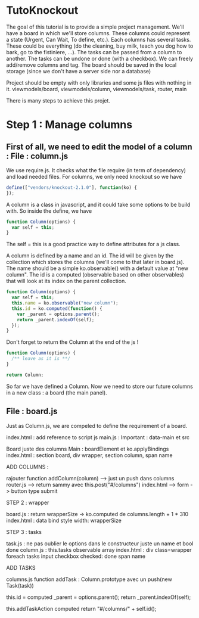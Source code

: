 TutoKnockout
============

The goal of this tutorial is to provide a simple project management.
We'll have a board in which we'll store columns. These columns could represent a state (Urgent, Can Wait, To define, etc.).
Each columns has several tasks. These could be everything (do the cleaning, buy milk, teach you dog how to bark, go to the fistiniere, ...).
The tasks can be passed from a column to another. The tasks can be undone or done (with a checkbox).
We can freely add/remove columns and tag.
The board should be saved in the local storage (since we don't have a server side nor a database)


Project should be empty with only libraries and some js files with nothing in it.
viewmodels/board, viewmodels/column, viewmodels/task, router, main

There is many steps to achieve this projet.

Step 1 : Manage columns
=======================

First of all, we need to edit the model of a column :
File : column.js
----------------
We use require.js. It checks what the file require (in term of dependency) and load needed files. For columns, we only need knockout
so we have 
```javascript
define(["vendors/knockout-2.1.0"], function(ko) {
});
```
A column is a class in javascript, and it could take some options to be build with. So inside the define, we have
```javascript
function Column(options) {
  var self = this;
}
```
The self = this is a good practice way to define attributes for a js class. 

A column is defined by a name and an id. The id will be given by the collection which stores the columns (we'll come to that later in board.js).
The name should be a simple ko.observable() with a default value at "new column".
The id is a computed (observable based on other observables) that will look at its index on the parent collection.

```javascript
function Column(options) {
  var self = this;
  this.name = ko.observable("new column");
  this.id = ko.computed(function() {
    var _parent = options.parent();
    return _parent.indexOf(self);
  });
}
```

Don't forget to return the Column at the end of the js !

```javascript
function Column(options) {
  /** leave as it is **/
}

return Column;
```

So far we have defined a Column. Now we need to store our future columns in a new class : a board (the main panel).

File : board.js
----------------
Just as Column.js, we are compeled to define the requirement of a board.


index.html : 
add reference to script js main.js : <script data-main="javascripts/main.js" src="javascripts/require.js" type="text/javascript" ></script>
Important : data-main et src

Board
juste des columns
Main : boardElement et ko.applyBindings
index.html : section board, div wrapper, section column, span name

ADD COLUMNS :

rajouter function addColumn(column) --> just un push dans columns
router.js --> return sammy avec this.post("#/columns")
index.html --> form -> button type submit


STEP 2 : wrapper

board.js :
return wrapperSize -> ko.computed de columns.length + 1 * 310
index.html :
data bind style width: wrapperSize

STEP 3 : tasks

task.js :
ne pas oublier le options dans le constructeur
juste un name et bool done
column.js :
this.tasks observable array
index.html :
div class=wrapper foreach tasks
input checkbox checked: done
span name

ADD TASKS

columns.js
function addTask : Column.prototype avec un push(new Task(task))

this.id = computed
_parent = options.parent();
return _parent.indexOf(self);

this.addTaskAction computed return "#/columns/" + self.id();


